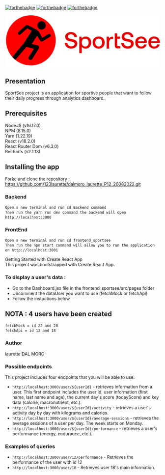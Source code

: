 [![forthebadge](https://forthebadge.com/images/badges/validated-html5.svg)](https://forthebadge.com)
[![forthebadge](https://forthebadge.com/images/badges/uses-css.svg)](https://forthebadge.com)
[![forthebadge](https://forthebadge.com/images/badges/made-with-javascript.svg)](https://forthebadge.com)




![logo sportsee](https://github.com/123laurette/dalmoro_laurette_P12_26082022/blob/master/frontend_sportsee/src/assets/logo.png)




## Presentation
SportSee project is an application for sportive people that want to follow their daily progress through analytics dashboard.

## Prerequisites
NodeJS (v16.17.0)  
NPM (8.15.0)  
Yarn (1.22.19)  
React (v18.2.0)   
React Router Dom (v6.3.0)  
Recharts (v2.1.13)  


## Installing the app
Forke and clone the repository : https://github.com/123laurette/dalmoro_laurette_P12_26082022.git

### Backend 
    Open a new terminal and run cd Backend command  
    Then run the yarn run dev command the backend will open http://localhost:3000

### FrontEnd
    Open a new terminal and run cd frontend_sportsee  
    Then run the npm start command will allow you to run the application on http://localhost:3001


Getting Started with Create React App  
This project was bootstrapped with Create React App.

### To display a user's data :
- Go to the Dashboard.jsx file in the frontend_sportsee/src/pages folder  
- Uncomment the dataUser you want to use (fetchMock or fetchApi)  
- Follow the instuctions below

## NOTA : 4 users have been created
    fetchMock = id 22 and 28
    fetckApi = id 12 and 18


### Author
laurette DAL MORO

### Possible endpoints

This project includes four endpoints that you will be able to use:

- `http://localhost:3000/user/${userId}` - retrieves information from a user. This first endpoint includes the user id, user information (first name, last name and age), the current day's score (todayScore) and key data (calorie, macronutrient, etc.).
- `http://localhost:3000/user/${userId}/activity` - retrieves a user's activity day by day with kilograms and calories.
- `http://localhost:3000/user/${userId}/average-sessions` - retrieves the average sessions of a user per day. The week starts on Monday.
- `http://localhost:3000/user/${userId}/performance` - retrieves a user's performance (energy, endurance, etc.).

### Examples of queries

- `http://localhost:3000/user/12/performance` - Retrieves the performance of the user with id 12
- `http://localhost:3000/user/18` - Retrieves user 18's main information.
